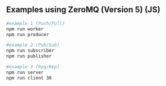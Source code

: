 ## Examples using ZeroMQ (Version 5) (JS)

```bash
#example 1 (Push/Pull)
npm run worker
npm run producer
```

```bash
#example 2 (Pub/Sub)
npm run subscriber
npm run publisher
```

```bash
#example 3 (Req/Rep)
npm run server
npm run client 30
```
